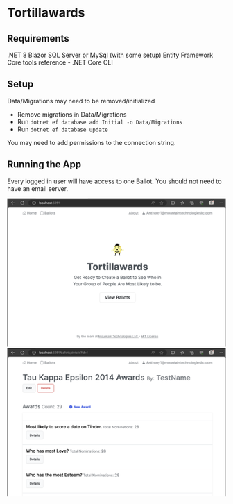 # Tortillawards

## Requirements
.NET 8 Blazor
SQL Server or MySql (with some setup)
Entity Framework Core tools reference - .NET Core CLI

## Setup
Data/Migrations may need to be removed/initialized
- Remove migrations in Data/Migrations
- Run ```dotnet ef database add Initial -o Data/Migrations```
- Run ```dotnet ef database update```

You may need to add permissions to the connection string.

## Running the App
Every logged in user will have access to one Ballot. You should not need to have an email server.

![home](Screenshot-Home.png "Home")
![ballot](Screenshot-Ballot.png "Ballot")
